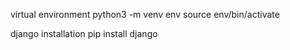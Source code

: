 virtual environment
python3 -m venv env
source env/bin/activate

django installation
pip install django


